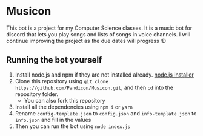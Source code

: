 # Musicon
This bot is a project for my Computer Science classes. It is a music bot for discord that lets you play songs and lists of songs in voice channels. I will continue improving the project as the due dates will progress :D

## Running the bot yourself
1. Install node.js and npm if they are not installed already. [node.js installer](https://nodejs.org/en/)
2. Clone this repository using `git clone https://github.com/Pandicon/Musicon.git`, and then `cd` into the repository folder.
    - You can also fork this repository
3. Install all the dependencies using `npm i` or `yarn`
4. Rename `config-template.json` to `config.json` and `info-template.json` to `info.json` and fill in the values
5. Then you can run the bot using `node index.js`
